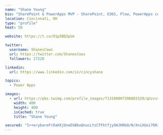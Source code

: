 ```yaml
---
name: "Shane Young"
bio: "SharePoint & PowerApps MVP - SharePoint, O365, Flow, PowerApps consulting? @PowerApps911 | Pure Snark? You found it."
location: Cincinnati, OH
type: "profile"
heat: 50

website: https://t.co/91p5BQ3pUe

twitter:
  username: ShanesCows
  url: https://twitter.com/ShanesCows
  followers: 17228

linkedin:
  url: https://www.linkedin.com/in/cincyshane

topics:
  - Power Apps

images:
  - url: https://pbs.twimg.com/profile_images/713100007398883329/qUzvsvQ3_400x400.jpg
    width: 400
    height: 400
    isCached: true
    title: "Shane Young"

secured: "I++erybareFrDaHXjUneEkBboQnucLYzCTFktfjyOAJKRbO/N/XniXGoi76H3Yl2QxUBzzHfyd9yJ2ksnuuC9bgby5zgwsEjUTyENh+Wa77WmkuR6fbxfcmTEXDfDlgWV9k0b0A1A8RFY4hrbxQlsdTjZqVSA+IdsgurfRk7q9XJOWYZtJrXkdU4wGyjyqTq2dBjwuHmu6ObmNEdJTYBuM5KtnH1n97Bd0+FprE6XqibVZwmAnK91njtXEG9x2cjkbv1J3pZPcKSxV2WTWmsVZiofupqti91WGBhEZRp+shU7nlLJfYJXRY79JfRCyKlOR9xe+XuG1A/IdgUXWhSDSSKRXisVAfWpGLi3b9SjVVnQ6RLe7GCWj7gscXOa9em+nP7QI2GaTtUTVHEoSlMAyo0XJfENDaQ7F6jqkAaKUo=;IxilPF531ostXJH3XkiKqw=="
---
```


